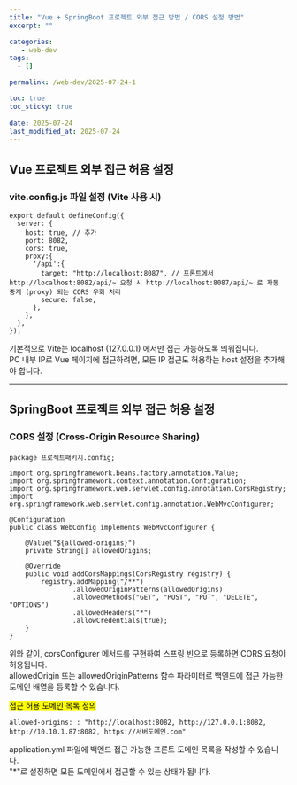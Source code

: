 ```yaml
---
title: "Vue + SpringBoot 프로젝트 외부 접근 방법 / CORS 설정 방법"
excerpt: ""

categories:
   - web-dev
tags:
  - []

permalink: /web-dev/2025-07-24-1

toc: true
toc_sticky: true
 
date: 2025-07-24
last_modified_at: 2025-07-24
---
```


## Vue 프로젝트 외부 접근 허용 설정

### vite.config.js 파일 설정 (Vite 사용 시)
```
export default defineConfig({
  server: {
    host: true, // 추가
    port: 8082,
    cors: true,
    proxy:{
      '/api':{
        target: "http://localhost:8087", // 프론트에서 http://localhost:8082/api/~ 요청 시 http://localhost:8087/api/~ 로 자동 중계 (proxy) 되는 CORS 우회 처리
        secure: false,
      },
    },
  },
});
```
기본적으로 Vite는 localhost (127.0.0.1) 에서만 접근 가능하도록 띄워집니다.  
PC 내부 IP로 Vue 페이지에 접근하려면, 모든 IP 접근도 허용하는 host 설정을 추가해야 합니다.

---

## SpringBoot 프로젝트 외부 접근 허용 설정

### CORS 설정 (Cross-Origin Resource Sharing)
```
package 프로젝트패키지.config;

import org.springframework.beans.factory.annotation.Value;
import org.springframework.context.annotation.Configuration;
import org.springframework.web.servlet.config.annotation.CorsRegistry;
import org.springframework.web.servlet.config.annotation.WebMvcConfigurer;

@Configuration
public class WebConfig implements WebMvcConfigurer {

    @Value("${allowed-origins}")
    private String[] allowedOrigins;

    @Override
    public void addCorsMappings(CorsRegistry registry) {
        registry.addMapping("/**")
                .allowedOriginPatterns(allowedOrigins)
                .allowedMethods("GET", "POST", "PUT", "DELETE", "OPTIONS")
                .allowedHeaders("*")
                .allowCredentials(true);
    }
}

```
위와 같이, corsConfigurer 메서드를 구현하여 스프링 빈으로 등록하면 CORS 요청이 허용됩니다.  
allowedOrigin 또는 allowedOriginPatterns 함수 파라미터로 백엔드에 접근 가능한 도메인 배열을 등록할 수 있습니다.

<mark>접근 허용 도메인 목록 정의</mark>
```
allowed-origins: : "http://localhost:8082, http://127.0.0.1:8082, http://10.10.1.87:8082, https://서버도메인.com"
```
application.yml 파일에 백엔드 접근 가능한 프론트 도메인 목록을 작성할 수 있습니다.  
"*"로 설정하면 모든 도메인에서 접근할 수 있는 상태가 됩니다.
